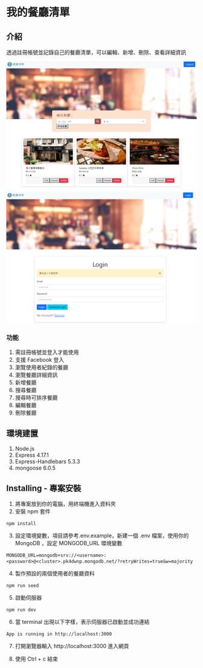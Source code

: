 # 我的餐廳清單

## 介紹
透過註冊帳號並記錄自己的餐廳清單，可以編輯、新增、刪除、查看詳細資訊

![screenshot](public/images/projectscreenshot-login.png)
![screenshot](public/images/projectscreenshot.png)

### 功能
1. 需註冊帳號並登入才能使用
2. 支援 Facebook 登入
1. 瀏覽使用者紀錄的餐廳
2. 瀏覽餐廳詳細資訊
3. 新增餐廳
4. 搜尋餐廳
5. 搜尋時可排序餐廳
5. 編輯餐廳
6. 刪除餐廳

## 環境建置
1. Node.js
2. Express 4.17.1
3. Express-Handlebars 5.3.3
4. mongoose 6.0.5

## Installing - 專案安裝
1. 將專案放到你的電腦，用終端機進入資料夾
2. 安裝 npm 套件
```
npm install
```

3. 設定環境變數，項目請參考.env.example，新建一個 .env 檔案，使用你的 MongoDB ，設定 MONGODB_URL 環境變數
```
MONGODB_URL=mongodb+srv://<username>:<password>@<cluster>.pk4dwnp.mongodb.net/?retryWrites=true&w=majority
```

4. 製作預設的兩個使用者的餐廳資料
```
npm run seed
```

5. 啟動伺服器
```
npm run dev 
```

6. 當 terminal 出現以下字樣，表示伺服器已啟動並成功連結
```
App is running in http://localhost:3000
```
7. 打開瀏覽器輸入 http://localhost:3000 進入網頁

8. 使用 Ctrl + c 結束